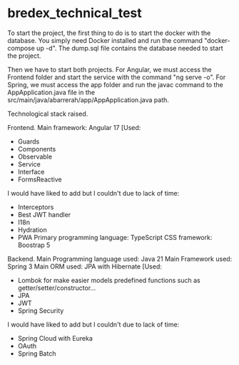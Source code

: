 # bredex_technical_test

To start the project, the first thing to do is to start the docker with the database. You simply need Docker installed and run the command "docker-compose up -d". 
The dump.sql file contains the database needed to start the project.

Then we have to start both projects.
For Angular, we must access the Frontend folder and start the service with the command "ng serve -o".
For Spring, we must access the app folder and run the javac command to the AppApplication.java file in the src/main/java/abarrerah/app/AppApplication.java path.

Technological stack raised.

Frontend.
 Main framework: Angular 17
[Used:
- Guards
- Components
- Observable
- Service
- Interface
- FormsReactive

I would have liked to add but I couldn't due to lack of time:

- Interceptors
- Best JWT handler
- I18n
- Hydration
- PWA
Primary programming language: TypeScript
CSS framework: Boostrap 5

Backend.
Main Programming language used: Java 21
Main Framework used: Spring 3
Main ORM used: JPA with Hibernate
[Used:
- Lombok for make easier models predefined functions such as getter/setter/constructor...
- JPA
- JWT
- Spring Security
  
I would have liked to add but I couldn't due to lack of time:

- Spring Cloud with Eureka
- OAuth
- Spring Batch


